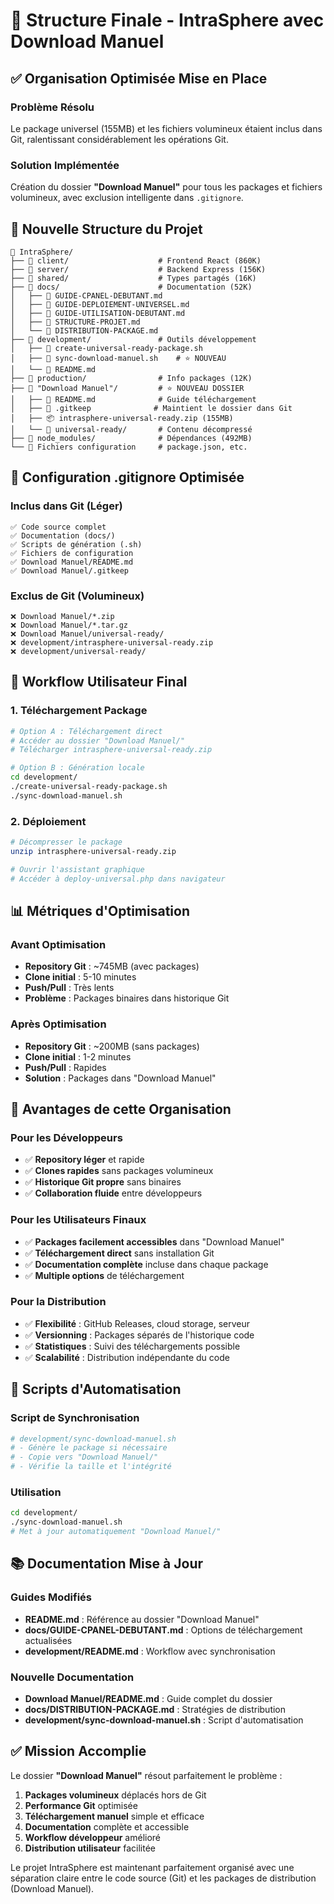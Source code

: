 # 📁 Structure Finale - IntraSphere avec Download Manuel

## ✅ Organisation Optimisée Mise en Place

### Problème Résolu
Le package universel (155MB) et les fichiers volumineux étaient inclus dans Git, ralentissant considérablement les opérations Git.

### Solution Implémentée
Création du dossier **"Download Manuel"** pour tous les packages et fichiers volumineux, avec exclusion intelligente dans `.gitignore`.

## 📂 Nouvelle Structure du Projet

```
📁 IntraSphere/
├── 📁 client/                    # Frontend React (860K)
├── 📁 server/                    # Backend Express (156K)  
├── 📁 shared/                    # Types partagés (16K)
├── 📁 docs/                      # Documentation (52K)
│   ├── 📄 GUIDE-CPANEL-DEBUTANT.md
│   ├── 📄 GUIDE-DEPLOIEMENT-UNIVERSEL.md
│   ├── 📄 GUIDE-UTILISATION-DEBUTANT.md
│   ├── 📄 STRUCTURE-PROJET.md
│   └── 📄 DISTRIBUTION-PACKAGE.md
├── 📁 development/               # Outils développement
│   ├── 📄 create-universal-ready-package.sh
│   ├── 📄 sync-download-manuel.sh    # ⭐ NOUVEAU
│   └── 📄 README.md
├── 📁 production/                # Info packages (12K)
├── 📁 "Download Manuel"/         # ⭐ NOUVEAU DOSSIER
│   ├── 📄 README.md              # Guide téléchargement
│   ├── 📄 .gitkeep              # Maintient le dossier dans Git
│   ├── 📦 intrasphere-universal-ready.zip (155MB)
│   └── 📁 universal-ready/       # Contenu décompressé
├── 📁 node_modules/              # Dépendances (492MB)
└── 📄 Fichiers configuration     # package.json, etc.
```

## 🔧 Configuration .gitignore Optimisée

### Inclus dans Git (Léger)
```gitignore
✅ Code source complet
✅ Documentation (docs/)
✅ Scripts de génération (.sh)
✅ Fichiers de configuration
✅ Download Manuel/README.md
✅ Download Manuel/.gitkeep
```

### Exclus de Git (Volumineux)
```gitignore
❌ Download Manuel/*.zip
❌ Download Manuel/*.tar.gz
❌ Download Manuel/universal-ready/
❌ development/intrasphere-universal-ready.zip
❌ development/universal-ready/
```

## 🚀 Workflow Utilisateur Final

### 1. Téléchargement Package
```bash
# Option A : Téléchargement direct
# Accéder au dossier "Download Manuel/"
# Télécharger intrasphere-universal-ready.zip

# Option B : Génération locale
cd development/
./create-universal-ready-package.sh
./sync-download-manuel.sh
```

### 2. Déploiement
```bash
# Décompresser le package
unzip intrasphere-universal-ready.zip

# Ouvrir l'assistant graphique
# Accéder à deploy-universal.php dans navigateur
```

## 📊 Métriques d'Optimisation

### Avant Optimisation
- **Repository Git** : ~745MB (avec packages)
- **Clone initial** : 5-10 minutes
- **Push/Pull** : Très lents
- **Problème** : Packages binaires dans historique Git

### Après Optimisation
- **Repository Git** : ~200MB (sans packages)
- **Clone initial** : 1-2 minutes
- **Push/Pull** : Rapides
- **Solution** : Packages dans "Download Manuel"

## 🎯 Avantages de cette Organisation

### Pour les Développeurs
- ✅ **Repository léger** et rapide
- ✅ **Clones rapides** sans packages volumineux
- ✅ **Historique Git propre** sans binaires
- ✅ **Collaboration fluide** entre développeurs

### Pour les Utilisateurs Finaux
- ✅ **Packages facilement accessibles** dans "Download Manuel"
- ✅ **Téléchargement direct** sans installation Git
- ✅ **Documentation complète** incluse dans chaque package
- ✅ **Multiple options** de téléchargement

### Pour la Distribution
- ✅ **Flexibilité** : GitHub Releases, cloud storage, serveur
- ✅ **Versionning** : Packages séparés de l'historique code
- ✅ **Statistiques** : Suivi des téléchargements possible
- ✅ **Scalabilité** : Distribution indépendante du code

## 🔄 Scripts d'Automatisation

### Script de Synchronisation
```bash
# development/sync-download-manuel.sh
# - Génère le package si nécessaire
# - Copie vers "Download Manuel/"
# - Vérifie la taille et l'intégrité
```

### Utilisation
```bash
cd development/
./sync-download-manuel.sh
# Met à jour automatiquement "Download Manuel/"
```

## 📚 Documentation Mise à Jour

### Guides Modifiés
- **README.md** : Référence au dossier "Download Manuel"
- **docs/GUIDE-CPANEL-DEBUTANT.md** : Options de téléchargement actualisées
- **development/README.md** : Workflow avec synchronisation

### Nouvelle Documentation
- **Download Manuel/README.md** : Guide complet du dossier
- **docs/DISTRIBUTION-PACKAGE.md** : Stratégies de distribution
- **development/sync-download-manuel.sh** : Script d'automatisation

## ✅ Mission Accomplie

Le dossier **"Download Manuel"** résout parfaitement le problème :

1. **Packages volumineux** déplacés hors de Git
2. **Performance Git** optimisée
3. **Téléchargement manuel** simple et efficace
4. **Documentation** complète et accessible
5. **Workflow développeur** amélioré
6. **Distribution utilisateur** facilitée

Le projet IntraSphere est maintenant parfaitement organisé avec une séparation claire entre le code source (Git) et les packages de distribution (Download Manuel).